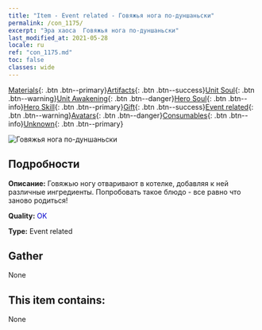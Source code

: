 ```yaml
---
title: "Item - Event related - Говяжья нога по-дуншаньски"
permalink: /con_1175/
excerpt: "Эра хаоса  Говяжья нога по-дуншаньски"
last_modified_at: 2021-05-28
locale: ru
ref: "con_1175.md"
toc: false
classes: wide
---
```

 [Materials](/ItemsRU/){: .btn .btn--primary}[Artifacts](/ItemsRU/Artifacts/){: .btn .btn--success}[Unit Soul](/ItemsRU/UnitSoul/){: .btn .btn--warning}[Unit Awakening](/ItemsRU/UnitAwakening/){: .btn .btn--danger}[Hero Soul](/ItemsRU/HeroSoul/){: .btn .btn--info}[Hero Skill](/ItemsRU/HeroSkill/){: .btn .btn--primary}[Gift](/ItemsRU/Gift/){: .btn .btn--success}[Event related](/ItemsRU/Events/){: .btn .btn--warning}[Avatars](/ItemsRU/Avatars/){: .btn .btn--danger}[Consumables](/ItemsRU/Consumables/){: .btn .btn--info}[Unknown](/ItemsRU/Unknown/){: .btn .btn--primary}

 ![Говяжья нога по-дуншаньски](/images/t/i_81511221.png)

## Подробности
 **Описание:** Говяжью ногу отваривают в котелке, добавляя к ней различные ингредиенты. Попробовать такое блюдо - все равно что заново родиться!

 **Quality:** <span style="color: #0000CD">OK</span>

 **Type:** Event related

## Gather

  None

## This item contains:

  None

